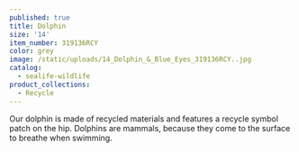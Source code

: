 ```yaml
---
published: true
title: Dolphin
size: '14'
item_number: 319136RCY
color: grey
image: /static/uploads/14_Dolphin_&_Blue_Eyes_319136RCY..jpg
catalog:
  - sealife-wildlife
product_collections:
  - Recycle
---
```

Our dolphin is made of recycled materials and features a recycle symbol patch on the hip. Dolphins are mammals, because they come to the surface to breathe when swimming.
